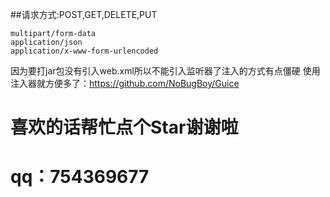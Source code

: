 ##请求方式:POST,GET,DELETE,PUT 
````
multipart/form-data
application/json
application/x-www-form-urlencoded
 ````
 因为要打jar包没有引入web.xml所以不能引入监听器了注入的方式有点僵硬
 使用注入器就方便多了：https://github.com/NoBugBoy/Guice
 
 
# 喜欢的话帮忙点个Star谢谢啦
# qq：754369677
